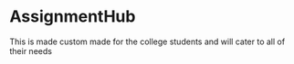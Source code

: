 # AssignmentHub
 This is made custom made for the college students and will cater to all of their needs 
